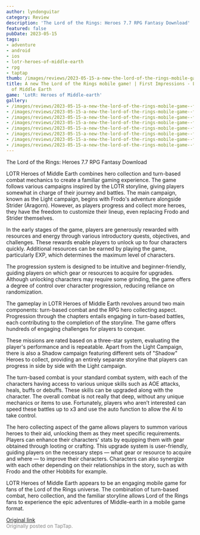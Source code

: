 ```yaml
---
author: lyndonguitar
category: Review
description: 'The Lord of the Rings: Heroes 7.7 RPG Fantasy Download'
featured: false
pubDate: 2023-05-15
tags:
- adventure
- android
- ios
- lotr-heroes-of-middle-earth
- rpg
- taptap
thumb: /images/reviews/2023-05-15-a-new-the-lord-of-the-rings-mobile-game--first-impressions---lotr-heroes-of-middle-earth-0.avif
title: A new The Lord of the Rings mobile game! | First Impressions - LOTR Heroes
  of Middle Earth
game: 'LotR: Heroes of Middle-earth'
gallery:
- /images/reviews/2023-05-15-a-new-the-lord-of-the-rings-mobile-game--first-impressions---lotr-heroes-of-middle-earth-0.avif
- /images/reviews/2023-05-15-a-new-the-lord-of-the-rings-mobile-game--first-impressions---lotr-heroes-of-middle-earth-1.avif
- /images/reviews/2023-05-15-a-new-the-lord-of-the-rings-mobile-game--first-impressions---lotr-heroes-of-middle-earth-2.avif
- /images/reviews/2023-05-15-a-new-the-lord-of-the-rings-mobile-game--first-impressions---lotr-heroes-of-middle-earth-3.avif
- /images/reviews/2023-05-15-a-new-the-lord-of-the-rings-mobile-game--first-impressions---lotr-heroes-of-middle-earth-4.avif
- /images/reviews/2023-05-15-a-new-the-lord-of-the-rings-mobile-game--first-impressions---lotr-heroes-of-middle-earth-5.avif
- /images/reviews/2023-05-15-a-new-the-lord-of-the-rings-mobile-game--first-impressions---lotr-heroes-of-middle-earth-6.avif
- /images/reviews/2023-05-15-a-new-the-lord-of-the-rings-mobile-game--first-impressions---lotr-heroes-of-middle-earth-7.avif
---
```

The Lord of the Rings: Heroes
7.7
RPG
Fantasy
Download

LOTR Heroes of Middle Earth combines hero collection and turn-based combat mechanics to create a familiar gaming experience. The game follows various campaigns inspired by the LOTR storyline, giving players somewhat in charge of their journey and battles. The main campaign, known as the Light campaign, begins with Frodo's adventure alongside Strider (Aragorn). However, as players progress and collect more heroes, they have the freedom to customize their lineup, even replacing Frodo and Strider themselves.

In the early stages of the game, players are generously rewarded with resources and energy through various introductory quests, objectives, and challenges. These rewards enable players to unlock up to four characters quickly. Additional resources can be earned by playing the game, particularly EXP, which determines the maximum level of characters.

The progression system is designed to be intuitive and beginner-friendly, guiding players on which gear or resources to acquire for upgrades. Although unlocking characters may require some grinding, the game offers a degree of control over character progression, reducing reliance on randomization.

The gameplay in LOTR Heroes of Middle Earth revolves around two main components: turn-based combat and the RPG hero collecting aspect. Progression through the chapters entails engaging in turn-based battles, each contributing to the completion of the storyline. The game offers hundreds of engaging challenges for players to conquer.

These missions are rated based on a three-star system, evaluating the player's performance and is repeatable. Apart from the Light Campaign, there is also a Shadow campaign featuring different sets of "Shadow" Heroes to collect, providing an entirely separate storyline that players can progress in side by side with the Light campaign.

The turn-based combat is your standard combat system, with each of the characters having access to various unique skills such as AOE attacks, heals, buffs or debuffs. These skills can be upgraded along with the character. The overall combat is not really that deep, without any unique mechanics or items to use. Fortunately, players who aren’t interested can speed these battles up to x3 and use the auto function to allow the AI to take control.

The hero collecting aspect of the game allows players to summon various heroes to their aid, unlocking them as they meet specific requirements. Players can enhance their characters' stats by equipping them with gear obtained through looting or crafting. This upgrade system is user-friendly, guiding players on the necessary steps — what gear or resource to acquire and where — to improve their characters. Characters can also synergize with each other depending on their relationships in the story, such as with Frodo and the other Hobbits for example.

LOTR Heroes of Middle Earth appears to be an engaging mobile game for fans of the Lord of the Rings universe. The combination of turn-based combat, hero collection, and the familiar storyline allows Lord of the Rings fans to experience the epic adventures of Middle-earth in a mobile game format.

[Original link](https://www.taptap.io/post/5445125)<br><span style="font-size: 0.95em; color: #888;">Originally posted on TapTap.</span>